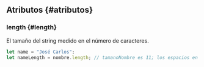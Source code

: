 ## Atributos {#atributos}

### length {#length}

El tamaño del string medido en el número de caracteres.

```ts
let name = "José Carlos";
let nameLength = nombre.length; // tamanoNombre es 11; los espacios en blanco también cuentan
```